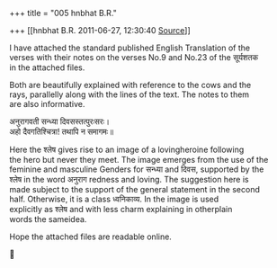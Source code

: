+++
title = "005 hnbhat B.R."

+++
[[hnbhat B.R.	2011-06-27, 12:30:40 [Source](https://groups.google.com/g/samskrita/c/oCUc8ZhuiXA)]]



I have attached the standard published English Translation of the  
verses with their notes on the verses No.9 and No.23 of the सूर्यशतक  
in the attached files.

Both are beautifully explained with reference to the cows and the  
rays, parallelly along with the lines of the text. The notes to them  
are also informative.

अनुरागवती सन्ध्या दिवसस्तत्पुरःसरः।  
अहो दैवगतिश्चित्रा! तथापि न समागमः॥

Here the श्लेष gives rise to an image of a lovingheroine following  
the hero but never they meet. The image emerges from the use of the  
feminine and masculine Genders for सन्ध्या and दिवस, supported by the  
श्लेष in the word अनुराग redness and loving. The suggestion here is  
made subject to the support of the general statement in the second  
half. Otherwise, it is a class ध्वनिकाव्य. In the image is used  
explicitly as श्लेष and with less charm explaining in otherplain  
words the sameidea.

Hope the attached files are readable online.



